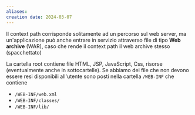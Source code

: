 ```yaml
---
aliases: 
creation date: 2024-03-07
---
```


Il context path corrisponde solitamente ad un percorso sul web server, ma un'applicazione può anche entrare in servizio attraverso file di tipo **Web archive** (WAR), caso che rende il context path il web archive stesso (spacchettato)

La cartella root contiene file HTML, JSP, JavaScript, Css, risorse (eventualmente anche in sottocartelle). Se abbiamo dei file che non devono essere resi disponibili all'utente sono posti nella cartella `/WEB-INF` che contiene
- `/WEB-INF/web.xml`
- `/WEB-INF/classes/`
- `/WEB-INF/lib/`